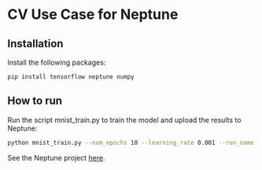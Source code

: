 # CV Use Case for Neptune

## Installation 

Install the following packages: 
```
pip install tensorflow neptune numpy 
```

## How to run 

Run the script mnist_train.py to train the model and upload the results to Neptune:

```sh
python mnist_train.py --num_epochs 10 --learning_rate 0.001 --run_name "My experiment"
```

See the Neptune project [here](https://app.neptune.ai/o/emma.saroyan/org/Mnist/runs/compare?viewId=standard-view&dash=charts).
